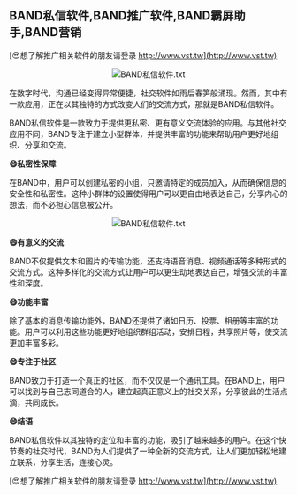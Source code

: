## **BAND私信软件,BAND推广软件,BAND霸屏助手,BAND营销**

[😍想了解推广相关软件的朋友请登录 http://www.vst.tw](http://www.vst.tw)

 <center><img src="https://vst.tw/MP4/tuiguang/png/6.png" alt="BAND私信软件.txt"></center>

在数字时代，沟通已经变得异常便捷，社交软件如雨后春笋般涌现。然而，其中有一款应用，正在以其独特的方式改变人们的交流方式，那就是BAND私信软件。

BAND私信软件是一款致力于提供更私密、更有意义交流体验的应用。与其他社交应用不同，BAND专注于建立小型群体，并提供丰富的功能来帮助用户更好地组织、分享和交流。

**😄私密性保障**

在BAND中，用户可以创建私密的小组，只邀请特定的成员加入，从而确保信息的安全性和私密性。这种小群体的设置使得用户可以更自由地表达自己，分享内心的想法，而不必担心信息被公开。

 <center><img src="https://vst.tw/MP4/tuiguang/png/6.png" alt="BAND私信软件.txt"></center>

**😄有意义的交流**

BAND不仅提供文本和图片的传输功能，还支持语音消息、视频通话等多种形式的交流方式。这种多样化的交流方式让用户可以更生动地表达自己，增强交流的丰富性和深度。

**😄功能丰富**

除了基本的消息传输功能外，BAND还提供了诸如日历、投票、相册等丰富的功能。用户可以利用这些功能更好地组织群组活动，安排日程，共享照片等，使交流更加丰富多彩。

**😄专注于社区**

BAND致力于打造一个真正的社区，而不仅仅是一个通讯工具。在BAND上，用户可以找到与自己志同道合的人，建立起真正意义上的社交关系，分享彼此的生活点滴，共同成长。

**😄结语**

BAND私信软件以其独特的定位和丰富的功能，吸引了越来越多的用户。在这个快节奏的社交时代，BAND为人们提供了一种全新的交流方式，让人们更加轻松地建立联系，分享生活，连接心灵。

[😍想了解推广相关软件的朋友请登录 http://www.vst.tw](http://www.vst.tw)



